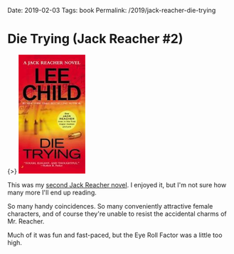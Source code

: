 Date: 2019-02-03
Tags: book
Permalink: /2019/jack-reacher-die-trying

# Die Trying (Jack Reacher #2) 

{>} ![](/_img/2019/2019-02-03-die-trying.jpg)

This was my [second Jack Reacher
novel](https://www.goodreads.com/book/show/40092133-die-trying). I
enjoyed it, but I'm not sure how many more I'll end up reading.

So many handy coincidences. So many conveniently attractive female
characters, and of course they're unable to resist the accidental
charms of Mr. Reacher.

Much of it was fun and fast-paced, but the Eye Roll Factor was a little too high.
